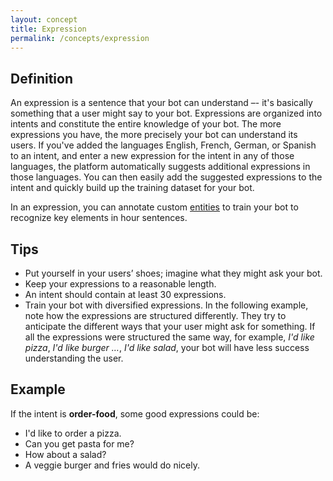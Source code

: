 ```yaml
---
layout: concept
title: Expression
permalink: /concepts/expression
---
```


## Definition
An expression is a sentence that your bot can understand –- it's basically something that a user might say to your bot. Expressions are organized into intents and constitute the entire knowledge of your bot. The more expressions you have, the more precisely your bot can understand its users. If you've added the languages English, French, German, or Spanish to an intent, and enter a new expression for the intent in any of those languages, the platform automatically suggests additional expressions in those languages. You can then easily add the suggested expressions to the intent and quickly build up the training dataset for your bot.  

In an expression, you can annotate custom [entities](/concepts/entity) to train your bot to recognize key elements in hour sentences.

## Tips

* Put yourself in your users’ shoes; imagine what they might ask your bot.
* Keep your expressions to a reasonable length.
* An intent should contain at least 30 expressions.
* Train your bot with diversified expressions. In the following example, note how the expressions are structured differently. They try to anticipate the different ways that your user might ask for something. If all the expressions were structured the same way, for example, _I'd like pizza_, _I'd like burger …_, _I'd like salad_, your bot will have less success understanding the user.

## Example

If the intent is **order-food**, some good expressions could be:

* I'd like to order a pizza.
* Can you get pasta for me?
* How about a salad?
* A veggie burger and fries would do nicely.


